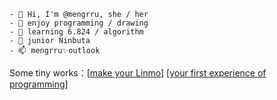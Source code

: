 
```
- 👋 Hi, I'm @mengrru, she / her
- 👀 enjoy programming / drawing
- 🌱 learning 6.824 / algorithm
- 💞️ junior Ninbuta
- 📫 mengrru✨outlook
```

Some tiny works：\[[make your Linmo](http://lm.mengru.space/linmo)\] \[[your first experience of programming](https://fp.mengru.space/)\]
<!---
mengrru/mengrru is a ✨ special ✨ repository because its `README.md` (this file) appears on your GitHub profile.
You can click the Preview link to take a look at your changes.
--->
